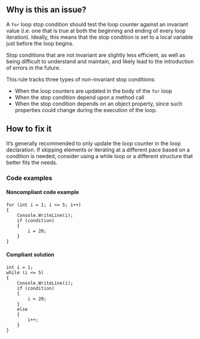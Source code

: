 ## Why is this an issue?

A `for` loop stop condition should test the loop counter against an invariant value (i.e. one that is true at both the beginning and
ending of every loop iteration). Ideally, this means that the stop condition is set to a local variable just before the loop begins.

Stop conditions that are not invariant are slightly less efficient, as well as being difficult to understand and maintain, and likely lead to the
introduction of errors in the future.

This rule tracks three types of non-invariant stop conditions:

- When the loop counters are updated in the body of the `for` loop
- When the stop condition depend upon a method call
- When the stop condition depends on an object property, since such properties could change during the execution of the loop.

## How to fix it

It’s generally recommended to only update the loop counter in the loop declaration. If skipping elements or iterating at a different pace based on
a condition is needed, consider using a while loop or a different structure that better fits the needs.

### Code examples

#### Noncompliant code example

    for (int i = 1; i <= 5; i++)
    {
        Console.WriteLine(i);
        if (condition)
        {
            i = 20;
        }
    }

#### Compliant solution

    int i = 1;
    while (i <= 5)
    {
        Console.WriteLine(i);
        if (condition)
        {
            i = 20;
        }
        else
        {
            i++;
        }
    }